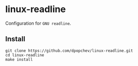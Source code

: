 # linux-readline

Configuration for `GNU readline`.

## Install

```
git clone https://github.com/dpopchev/linux-readline.git
cd linux-readline
make install
```
